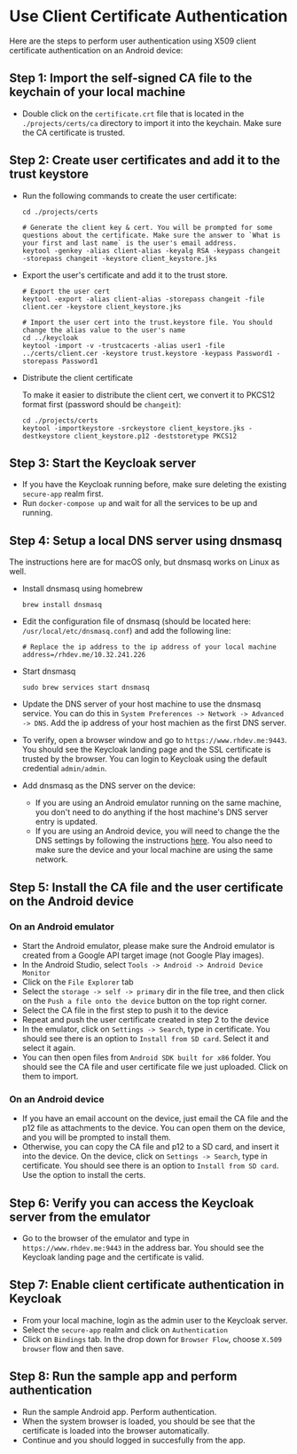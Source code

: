 # Use Client Certificate Authentication

Here are the steps to perform user authentication using X509 client certificate authentication on an Android device:

## Step 1: Import the self-signed CA file to the keychain of your local machine

* Double click on the `certificate.crt` file that is located in the `./projects/certs/ca` directory to import it into the keychain. Make sure the CA certificate is trusted.

## Step 2: Create user certificates and add it to the trust keystore

* Run the following commands to create the user certificate:

  ```
  cd ./projects/certs

  # Generate the client key & cert. You will be prompted for some questions about the certificate. Make sure the answer to `What is your first and last name` is the user's email address.
  keytool -genkey -alias client-alias -keyalg RSA -keypass changeit  -storepass changeit -keystore client_keystore.jks
  ```

* Export the user's certificate and add it to the trust store.

  ```
  # Export the user cert
  keytool -export -alias client-alias -storepass changeit -file client.cer -keystore client_keystore.jks

  # Import the user cert into the trust.keystore file. You should change the alias value to the user's name
  cd ../keycloak
  keytool -import -v -trustcacerts -alias user1 -file ../certs/client.cer -keystore trust.keystore -keypass Password1 -storepass Password1
  ```

* Distribute the client certificate

  To make it easier to distribute the client cert, we convert it to PKCS12 format first (password should be `changeit`):

  ```
  cd ./projects/certs
  keytool -importkeystore -srckeystore client_keystore.jks -destkeystore client_keystore.p12 -deststoretype PKCS12
  ```

## Step 3: Start the Keycloak server

* If you have the Keycloak running before, make sure deleting the existing `secure-app` realm first.
* Run `docker-compose up` and wait for all the services to be up and running.

## Step 4: Setup a local DNS server using dnsmasq

The instructions here are for macOS only, but dnsmasq works on Linux as well.

* Install dnsmasq using homebrew

  ```
  brew install dnsmasq
  ```

* Edit the configuration file of dnsmasq (should be located here: `/usr/local/etc/dnsmasq.conf`) and add the following line:

  ```
  # Replace the ip address to the ip address of your local machine
  address=/rhdev.me/10.32.241.226
  ```

* Start dnsmasq

  ```
  sudo brew services start dnsmasq 
  ```

* Update the DNS server of your host machine to use the dnsmasq service. You can do this in `System Preferences -> Network -> Advanced -> DNS`. Add the ip address of your host machien as the first DNS server. 
* To verify, open a browser window and go to `https://www.rhdev.me:9443`. You should see the Keycloak landing page and the SSL certificate is trusted by the browser. You can login to Keycloak using the default credential `admin/admin`.
* Add dnsmasq as the DNS server on the device:
  * If you are using an Android emulator running on the same machine, you don't need to do anything if the host machine's DNS server entry is updated.
  * If you are using an Android device, you will need to change the the DNS settings by following the instructions [here](http://xslab.com/2013/08/how-to-change-dns-settings-on-android/). You also need to make sure the device and your local machine are using the same network.

## Step 5: Install the CA file and the user certificate on the Android device

### On an Android emulator

* Start the Android emulator, please make sure the Android emulator is created from a Google API target image (not Google Play images).
* In the Android Studio, select `Tools -> Android -> Android Device Monitor`
* Click on the `File Explorer` tab
* Select the `storage -> self -> primary` dir in the file tree, and then click on the `Push a file onto the device` button on the top right corner.
* Select the CA file in the first step to push it to the device
* Repeat and push the user certificate created in step 2 to the device
* In the emulator, click on `Settings -> Search`, type in certificate. You should see there is an option to `Install from SD card`. Select it and select it again.
* You can then open files from `Android SDK built for x86` folder. You should see the CA file and user certificate file we just uploaded. Click on them to import.

### On an Android device

* If you have an email account on the device, just email the CA file and the p12 file as attachments to the device. You can open them on the device, and you will be prompted to install them.
* Otherwise, you can copy the CA file and p12 to a SD card, and insert it into the device. On the device, click on `Settings -> Search`, type in certificate. You should see there is an option to `Install from SD card`. Use the option to install the certs.

## Step 6: Verify you can access the Keycloak server from the emulator

* Go to the browser of the emulator and type in `https://www.rhdev.me:9443` in the address bar. You should see the Keycloak landing page and the certificate is valid.

## Step 7: Enable client certificate authentication in Keycloak

* From your local machine, login as the admin user to the Keycloak server.
* Select the `secure-app` realm and click on `Authentication`
* Click on `Bindings` tab. In the drop down for `Browser Flow`, choose `X.509 browser` flow and then save.

## Step 8: Run the sample app and perform authentication

* Run the sample Android app. Perform authentication.
* When the system browser is loaded, you should be see that the certificate is loaded into the browser automatically.
* Continue and you should logged in succesfully from the app.









